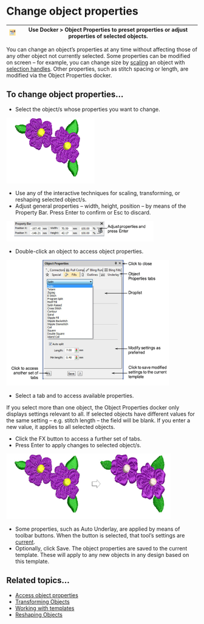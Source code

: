 # Change object properties

| ![ObjectProperties00007.png](assets/ObjectProperties00007.png) | Use Docker > Object Properties to preset properties or adjust properties of selected objects. |
| -------------------------------------------------------------- | --------------------------------------------------------------------------------------------- |

You can change an object’s properties at any time without affecting those of any other object not currently selected. Some properties can be modified on screen – for example, you can change size by [scaling](../../glossary/glossary) an object with [selection handles](../../glossary/glossary). Other properties, such as stitch spacing or length, are modified via the Object Properties docker.

## To change object properties...

- Select the object/s whose properties you want to change.

![ChangeProperties1.png](assets/ChangeProperties1.png)

- Use any of the interactive techniques for scaling, transforming, or reshaping selected object/s.
- Adjust general properties – width, height, position – by means of the Property Bar. Press Enter to confirm or Esc to discard.

![PropertyBar.png](assets/PropertyBar.png)

- Double-click an object to access object properties.

![OPFillsSatinDroplist.png](assets/OPFillsSatinDroplist.png)

- Select a tab and to access available properties.

If you select more than one object, the Object Properties docker only displays settings relevant to all. If selected objects have different values for the same setting – e.g. stitch length – the field will be blank. If you enter a new value, it applies to all selected objects.

- Click the FX button to access a further set of tabs.
- Press Enter to apply changes to selected object/s.

![properties00012.png](assets/properties00012.png)

- Some properties, such as Auto Underlay, are applied by means of toolbar buttons. When the button is selected, that tool’s settings are [current](../../glossary/glossary).
- Optionally, click Save. The object properties are saved to the current template. These will apply to any new objects in any design based on this template.

## Related topics...

- [Access object properties](../../Basics/basics/Access_object_properties)
- [Transforming Objects](../../Modifying/transform/Transforming_Objects)
- [Working with templates](Working_with_templates)
- [Reshaping Objects](../../Modifying/reshape/Reshaping_Objects)
